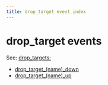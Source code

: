 ```yaml
---
title: drop_target event index
---
```


# drop_target events


See: [drop_targets:](../../config/drop_targets.md)

* [drop_target_(name)_down](../drop_target_drop_target_down.md)
* [drop_target_(name)_up](../drop_target_drop_target_up.md)

